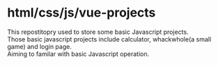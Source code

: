 # html/css/js/vue-projects
 This repostitopry used to store some basic Javascript projects.  
 Those basic javascript projects include calculator, whackwhole(a small game) and login page.  
 Aiming to familar with basic Javascript operation.
